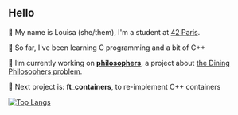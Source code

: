 ## Hello  

👋 My name is Louisa (she/them), I'm a student at [42 Paris](https://www.42.fr/). 

🦑 So far, I've been learning C programming and a bit of C++

🌱 I’m currently working on [**philosophers**](../../../philosophers/), a project about [the Dining Philosophers problem](https://en.wikipedia.org/wiki/Dining_philosophers_problem).

🔭 Next project is: **ft_containers**, to re-implement C++ containers






[![Top Langs](https://github-readme-stats.vercel.app/api/top-langs/?username=lmalki-h&layout=compact)](https://github.com/anuraghazra/github-readme-stats)
